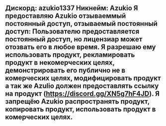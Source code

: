 Дискорд: azukio1337
Никнейм: Azukio
Я предоставляю Azukio отзываеммый постоянный доступ, отзываемый постоянный доступ: Пользователю предоставляется постоянный доступ, но лицензиар может отозвать его в любое время.
Я разрешаю ему использовать продукт, рекламировать продукт в некомерческих целях, демонстрировать его публично не в комерческих целях, модифицировать продукт а так же Azulio должен предоставлять ссылку на продукт (https://discord.gg/XN5g7hF4JD). Я запрещёю Azukio распространять продукт, копировать продукт, использовать продукт в комерческих целях.
----------------------------------------------------------------------------------------------------------
